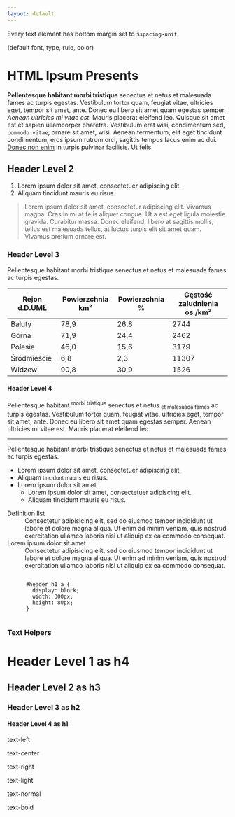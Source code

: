 ```yaml
---
layout: default
---
```


Every text element has bottom margin set to `$spacing-unit`.


(default font, type, rule, color)

<h1>HTML Ipsum Presents</h1>
<p><strong>Pellentesque habitant morbi tristique</strong> senectus et netus et malesuada fames ac turpis egestas. Vestibulum tortor quam, feugiat vitae, ultricies eget, tempor sit amet, ante. Donec eu libero sit amet quam egestas semper. <em>Aenean ultricies mi vitae est.</em> Mauris placerat eleifend leo. Quisque sit amet est et sapien ullamcorper pharetra. Vestibulum erat wisi, condimentum sed, <code>commodo vitae</code>, ornare sit amet, wisi. Aenean fermentum, elit eget tincidunt condimentum, eros ipsum rutrum orci, sagittis tempus lacus enim ac dui. <a href="#">Donec non enim</a> in turpis pulvinar facilisis. Ut felis.</p>

<h2>Header Level 2</h2>
<ol>
  <li>Lorem ipsum dolor sit amet, consectetuer adipiscing elit.</li>
  <li>Aliquam tincidunt mauris eu risus.</li>
</ol>
<blockquote><p>Lorem ipsum dolor sit amet, consectetur adipiscing elit. Vivamus magna. Cras in mi at felis aliquet congue. Ut a est eget ligula molestie gravida. Curabitur massa. Donec eleifend, libero at sagittis mollis, tellus est malesuada tellus, at luctus turpis elit sit amet quam. Vivamus pretium ornare est.</p></blockquote>

<h3>Header Level 3</h3>
<p>Pellentesque habitant morbi tristique senectus et netus et malesuada fames ac turpis egestas.</p>
<table>
  <thead>
    <tr>
      <th>Rejon d.D.UMŁ</th>
      <th>Powierzchnia km²</th>
      <th>Powierzchnia %</th>
      <th>Gęstość zaludnienia os./km²</th>
    </tr>
  </thead>
  <tbody>
    <tr>
      <td>Bałuty</td>
      <td>78,9</td>
      <td>26,8</td>
      <td>2744</td>
    </tr>
    <tr>
      <td>Górna</td>
      <td>71,9</td>
      <td>24,4</td>
      <td>2462</td>
    </tr>
    <tr>
      <td>Polesie</td>
      <td>46,0</td>
      <td>15,6</td>
      <td>3179</td>
    </tr>
    <tr>
      <td>Śródmieście</td>
      <td>6,8</td>
      <td>2,3</td>
      <td>11307</td>
    </tr>
    <tr>
      <td>Widzew</td>
      <td>90,8</td>
      <td>30,9</td>
      <td>1526</td>
    </tr>
  </tbody>
</table>

<h4>Header Level 4</h4>
<p>Pellentesque habitant <sup>morbi tristique</sup> senectus et netus <sub>et malesuada fames</sub> ac turpis egestas. Vestibulum tortor quam, feugiat vitae, ultricies eget, tempor sit amet, ante. Donec eu libero sit amet quam egestas semper. Aenean ultricies mi vitae est. Mauris placerat eleifend leo.</p>

<hr>

<p>Pellentesque habitant morbi tristique senectus et netus et malesuada fames ac turpis egestas.</p>
<ul>
  <li>Lorem ipsum dolor sit amet, consectetuer adipiscing elit.</li>
  <li>Aliquam <small>tincidunt mauris</small> eu risus.</li>
  <li>Lorem ipsum dolor sit amet
    <ul>
      <li>Lorem ipsum <span class="micro">dolor sit amet</span>, consectetuer adipiscing elit.</li>
      <li>Aliquam tincidunt mauris eu risus.</li>
    </ul>
  </li>
</ul>

<dl>
  <dt>Definition list</dt>
  <dd>Consectetur adipisicing elit, sed do eiusmod tempor incididunt ut labore et dolore magna
    aliqua. Ut enim ad minim veniam, quis nostrud exercitation ullamco laboris nisi ut aliquip ex ea
    commodo consequat.</dd>
  <dt>Lorem ipsum dolor sit amet</dt>
  <dd>Consectetur adipisicing elit, sed do eiusmod tempor incididunt ut labore et dolore magna
    aliqua. Ut enim ad minim veniam, quis nostrud exercitation ullamco laboris nisi ut aliquip ex ea
    commodo consequat.</dd>
</dl>

<pre><code>
      #header h1 a {
        display: block;
        width: 300px;
        height: 80px;
      }
      </code></pre>

<h3>Text Helpers</h3>

<h1 class="h4">Header Level 1 as h4</h1>
<h2 class="h3">Header Level 2 as h3</h2>
<h3 class="h2">Header Level 3 as h2</h3>
<h4 class="h1">Header Level 4 as h1</h4>

<p class="text-left">text-left</p>
<p class="text-center">text-center</p>
<p class="text-right">text-right</p>
<p class="text-light">text-light</p>
<p class="text-normal">text-normal</p>
<p class="text-bold">text-bold</p>
